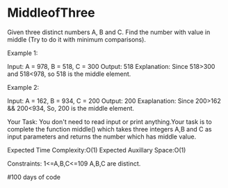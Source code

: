 # MiddleofThree
Given three distinct numbers A, B and C. Find the number with value in middle (Try to do it with minimum comparisons).


Example 1:

Input:
A = 978, B = 518, C = 300
Output:
518
Explanation:
Since 518>300 and 518<978, so 
518 is the middle element.

Example 2:

Input:
A = 162, B = 934, C = 200
Output:
200
Exaplanation:
Since 200>162 && 200<934,
So, 200 is the middle element.

Your Task:
You don't need to read input or print anything.Your task is to complete the function middle() which takes three integers A,B and C as input parameters and returns the number which has middle value.


Expected Time Complexity:O(1)
Expected Auxillary Space:O(1)


Constraints:
1<=A,B,C<=109
A,B,C are distinct. 


#100 days of code
